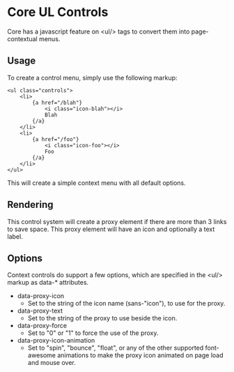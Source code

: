 # Core UL Controls

Core has a javascript feature on &lt;ul/&gt; tags to convert them into page-contextual menus.

## Usage

To create a control menu, simply use the following markup:

	<ul class="controls">
		<li>
			{a href="/blah"}
				<i class="icon-blah"></i>
				Blah
			{/a}
		</li>
		<li>
            {a href="/foo"}
                <i class="icon-foo"></i>
                Foo
            {/a}
        </li>
	</ul>

This will create a simple context menu with all default options.

## Rendering

This control system will create a proxy element if there are more than 3 links to save space.
This proxy element will have an icon and optionally a text label.

## Options

Context controls do support a few options, which are specified in the &lt;ul/&gt; markup as data-* attributes.

* data-proxy-icon
	* Set to the string of the icon name (sans-"icon"), to use for the proxy.
* data-proxy-text
	* Set to the string of the proxy to use beside the icon.
* data-proxy-force
	* Set to "0" or "1" to force the use of the proxy.
* data-proxy-icon-animation
	* Set to "spin", "bounce", "float", or any of the other supported font-awesome animations
	to make the proxy icon animated on page load and mouse over.